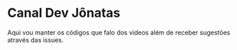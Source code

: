 # Canal Dev Jônatas

Aqui vou manter os códigos que falo dos vídeos além de receber sugestões através das issues.
